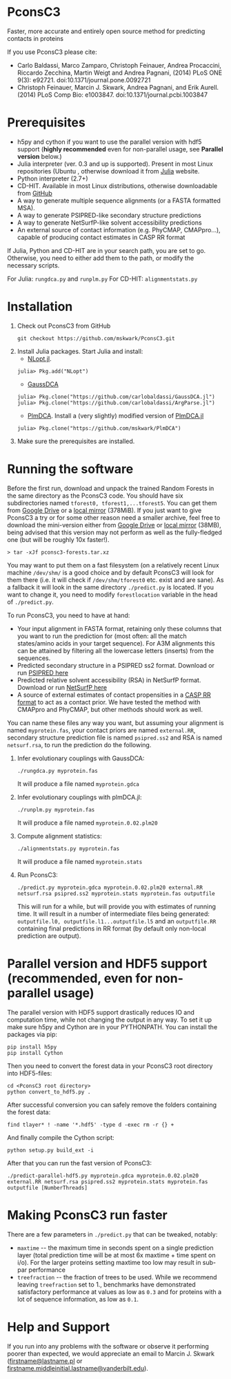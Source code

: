 # PconsC3
Faster, more accurate and entirely open source method for predicting contacts in proteins

If you use PconsC3 please cite:
 *  Carlo Baldassi, Marco Zamparo, Christoph Feinauer, Andrea Procaccini, Riccardo Zecchina, Martin Weigt and Andrea Pagnani, (2014) PLoS ONE 9(3): e92721. doi:10.1371/journal.pone.0092721
 *  Christoph Feinauer, Marcin J. Skwark, Andrea Pagnani, and Erik Aurell. (2014) PLoS Comp Bio: e1003847. doi:10.1371/journal.pcbi.1003847

# Prerequisites

* h5py and cython if you want to use the parallel version with hdf5 support (**highly recommended** even for non-parallel usage, see **Parallel version** below.)
* Julia interpreter (ver. 0.3 and up is supported). Present in most Linux repositories (Ubuntu , otherwise download it from [Julia](http://julialang.org/) website.
* Python interpreter (2.7+)
* CD-HIT. Available in most Linux distributions, otherwise downloadable from [GitHub](https://github.com/weizhongli/cdhit)
* A way to generate multiple sequence alignments (or a FASTA formatted MSA).
* A way to generate PSIPRED-like secondary structure predictions
* A way to generate NetSurfP-like solvent accessibility predictions
* An external source of contact information (e.g. PhyCMAP, CMAPpro...), capable of producing contact estimates in CASP RR format

If Julia, Python and CD-HIT are in your search path, you are set to go. Otherwise, you need to either add them to the path, or modify the necessary scripts.

For Julia: `rungdca.py` and `runplm.py`
For CD-HIT: `alignmentstats.py`

# Installation

1. Check out PconsC3 from GitHub
    ```
    git checkout https://github.com/mskwark/PconsC3.git
    ````
2. Install Julia packages. Start Julia and install:
    * [NLopt.jl](https://github.com/JuliaOpt/NLopt.jl).
    ```
    julia> Pkg.add("NLopt")
    ```
    * [GaussDCA](https://github.com/carlobaldassi/GaussDCA.jl)
    ```
    julia> Pkg.clone("https://github.com/carlobaldassi/GaussDCA.jl")
    julia> Pkg.clone("https://github.com/carlobaldassi/ArgParse.jl")
    ```
    * [PlmDCA](http://journals.plos.org/ploscompbiol/article?id=10.1371/journal.pcbi.1003847). Install a (very slightly) modified version of [PlmDCA.jl](https://github.com/pagnani/PlmDCA)
    ```
    julia> Pkg.clone("https://github.com/mskwark/PlmDCA")
    ```
3. Make sure the prerequisites are installed.

# Running the software

Before the first run, download and unpack the trained Random Forests in the same directory as the PconsC3 code. You should have six subdirectories named `tforest0, tforest1,...tforest5`. You can get them from [Google Drive](https://drive.google.com/open?id=0BxpeugdrylmAV2pwVXpPcW5JR3c) or a [local mirror](https://share.ics.aalto.fi/project/pconsc2/pconsc3.forests.all.tar.xz) (378MiB). If you just want to give PconsC3 a try or for some other reason need a smaller archive, feel free to download the mini-version either from [Google Drive](https://drive.google.com/open?id=0BxpeugdrylmAS1UzNG1oemh3Y3c) or [local mirror](https://share.ics.aalto.fi/project/pconsc2/minitrees.tar.xz) (38MB), being advised that this version may not perform as well as the fully-fledged one (but will be roughly 10x faster!).

```
> tar -xJf pconsc3-forests.tar.xz
```

You may want to put them on a fast filesystem (on a relatively recent Linux machine `/dev/shm/` is a good choice and by default PconsC3 will look for them there (i.e. it will check if `/dev/shm/tforest0` etc. exist and are sane). As a fallback it will look in the same directory `./predict.py` is located. If you want to change it, you need to modify `forestlocation` variable in the head of `./predict.py`. 

To run PconsC3, you need to have at hand:
 * Your input alignment in FASTA format, retaining only these columns that you want to run the prediction for (most often: all the match states/amino acids in your target sequence). For A3M alignments this can be attained by filtering all the lowercase letters (inserts) from the sequences.
 * Predicted secondary structure in a PSIPRED ss2 format. Download or run [PSIPRED here](http://bioinf.cs.ucl.ac.uk/psipred/)
 * Predicted relative solvent accessibility (RSA) in NetSurfP format. Download or run [NetSurfP here](http://www.cbs.dtu.dk/services/NetSurfP/)
 * A source of external estimates of contact propensities in a [CASP RR format](http://predictioncenter.org/casp8/index.cgi?page=format#RR) to act as a contact prior. We have tested the method with CMAPpro and PhyCMAP, but other methods should work as well.

You can name these files any way you want, but assuming your alignment is named `myprotein.fas`, your contact priors are named `external.RR`, secondary structure prediction file is named `psipred.ss2` and RSA is named `netsurf.rsa`, to run the prediction do the following. 

 1. Infer evolutionary couplings with GaussDCA:
    ```
    ./rungdca.py myprotein.fas
    ```
    It will produce a file named `myprotein.gdca`

 2. Infer evolutionary couplings with plmDCA.jl:
    ```
    ./runplm.py myprotein.fas
    ```
    It will produce a file named `myprotein.0.02.plm20`

 3. Compute alignment statistics:
    ```
    ./alignmentstats.py myprotein.fas
    ```
    It will produce a file named `myprotein.stats`

 4. Run PconsC3:
    ```
    ./predict.py myprotein.gdca myprotein.0.02.plm20 external.RR netsurf.rsa psipred.ss2 myprotein.stats myprotein.fas outputfile
    ```
    This will run for a while, but will provide you with estimates of running time. It will result in a number of intermediate files being generated: `outputfile.l0, outputfile.l1...outputfile.l5` and an `outputfile.RR` containing final predictions in RR format (by default only non-local prediction are output).

# Parallel version and HDF5 support (recommended, even for non-parallel usage)

The parallel version with HDF5 support drastically reduces IO and computation time, while not changing the output in any way. To set it up make sure h5py and Cython are in your PYTHONPATH. You can install the packages via pip:
```
pip install h5py
pip install Cython
```
Then you need to convert the forest data in your PconsC3 root directory into HDF5-files:
```
cd <PconsC3 root directory>
python convert_to_hdf5.py .
```
After successful conversion you can safely remove the folders containing the forest data:
```
find tlayer* ! -name '*.hdf5' -type d -exec rm -r {} +
```
And finally compile the Cython script:
```
python setup.py build_ext -i
```
After that you can run the fast version of PconsC3:
```
./predict-parallel-hdf5.py myprotein.gdca myprotein.0.02.plm20 external.RR netsurf.rsa psipred.ss2 myprotein.stats myprotein.fas outputfile [NumberThreads]
```



# Making PconsC3 run faster

There are a few parameters in `./predict.py` that can be tweaked, notably:
 * `maxtime` -- the maximum time in seconds spent on a single prediction layer (total prediction time will be at most 6x maxtime + time spent on i/o). For the larger proteins setting maxtime too low may result in sub-par performance
 * `treefraction` -- the fraction of trees to be used. While we recommend leaving `treefraction` set to 1., benchmarks have demonstrated satisfactory performance at values as low as `0.3` and for proteins with a lot of sequence information, as low as `0.1`. 

# Help and Support

If you run into any problems with the software or observe it performing poorer than expected, we would appreciate an email to Marcin J. Skwark (firstname@lastname.pl or firstname.middleinitial.lastname@vanderbilt.edu).

